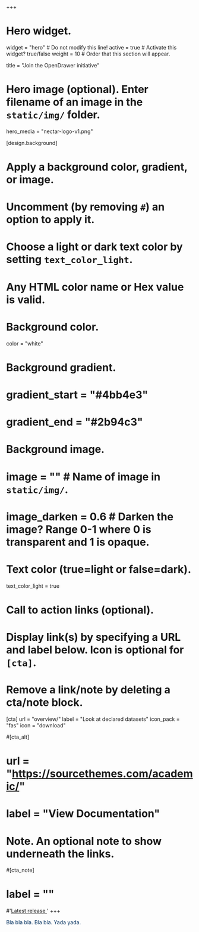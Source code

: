 +++
# Hero widget.
widget = "hero"  # Do not modify this line!
active = true  # Activate this widget? true/false
weight = 10  # Order that this section will appear.

title = "Join the OpenDrawer initiative"

# Hero image (optional). Enter filename of an image in the `static/img/` folder.
hero_media = "nectar-logo-v1.png"

[design.background]
  # Apply a background color, gradient, or image.
  #   Uncomment (by removing `#`) an option to apply it.
  #   Choose a light or dark text color by setting `text_color_light`.
  #   Any HTML color name or Hex value is valid.

  # Background color.
  color = "white"
  
  # Background gradient.
  # gradient_start = "#4bb4e3"
  # gradient_end = "#2b94c3"
  
  # Background image.
  # image = ""  # Name of image in `static/img/`.
  # image_darken = 0.6  # Darken the image? Range 0-1 where 0 is transparent and 1 is opaque.

  # Text color (true=light or false=dark).
  text_color_light = true

# Call to action links (optional).
#   Display link(s) by specifying a URL and label below. Icon is optional for `[cta]`.
#   Remove a link/note by deleting a cta/note block.
[cta]
  url = "overview/"
  label = "Look at declared datasets"
  icon_pack = "fas"
  icon = "download"
  
#[cta_alt]
#  url = "https://sourcethemes.com/academic/"
#  label = "View Documentation"

# Note. An optional note to show underneath the links.
#[cta_note]
#  label = ""
#'<a id="academic-release" href="https://sourcethemes.com/academic/updates" data-repo="gcushen/hugo-academic">Latest release <!-- V --></a>'
+++

<span style="color:#002f5eff">

Bla bla bla. Bla bla. Yada yada.

</span>
<!-- span style="text-shadow: none;"><a class="github-button" href="https://github.com/gcushen/hugo-academic" data-icon="octicon-star" data-size="large" data-show-count="true" aria-label="Star this on GitHub">Star</a><script async defer src="https://buttons.github.io/buttons.js"></script></span -->
